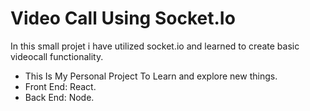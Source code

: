 # Video Call Using Socket.Io

In this small projet i have utilized socket.io and learned to create basic videocall functionality.
- This Is My Personal Project To Learn and explore new things.
- Front End: React.
- Back End: Node.
